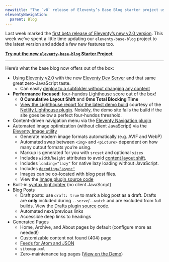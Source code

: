 ```yaml
---
newstitle: "The `v8` release of Eleventy’s Base Blog starter project using Eleventy 2.0"
eleventyNavigation:
  parent: Blog
---
```

Last week marked the [first beta release of Eleventy’s new v2.0 version](/blog/eleventy-v2-beta/). This week we’ve spent a little time updating our `eleventy-base-blog` project to the latest version and added a few new features too.

[**Try out the new `eleventy-base-blog` Starter Project**](https://github.com/11ty/eleventy-base-blog)

---

Here’s what the base blog now offers out of the box:

- Using [Eleventy v2.0](https://www.11ty.dev/blog/eleventy-v2-beta/) with the new [Eleventy Dev Server](https://www.11ty.dev/docs/dev-server/) and that same great zero-JavaScript taste.
	- Can easily [deploy to a subfolder without changing any content](https://www.11ty.dev/docs/plugins/html-base/)
- **Performance focused**: four-hundos Lighthouse score out of the box!
	- **0 Cumulative Layout Shift** and **0ms Total Blocking Time**
	- [View the Lighthouse report for the latest demo build](https://eleventy-base-blog.netlify.app/reports/lighthouse/) courtesy of the [Netlify Lighthouse plugin](https://github.com/netlify/netlify-plugin-lighthouse). Notably, the demo site fails the build if the site goes below a perfect four-hundos threshold.
- Content-driven navigation menu via the [Eleventy Navigation plugin](https://www.11ty.dev/docs/plugins/navigation/)
- Automated image optimization (without client JavaScript) via the [Eleventy Image utility](https://www.11ty.dev/docs/plugins/image/)
	- Generate modern image formats automatically (e.g. AVIF and WebP)
	- Automated swap between `<img>` and `<picture>` dependent on how many output formats you’re using.
	- Markup is generated for you with `srcset` and optional `sizes`
	- Includes `width`/`height` attributes to avoid [content layout shift](https://web.dev/cls/).
	- Includes `loading="lazy"` for native lazy loading without JavaScript.
	- Includes [`decoding="async"`](https://developer.mozilla.org/en-US/docs/Web/API/HTMLImageElement/decoding)
	- Images can be co-located with blog post files.
	- View the [Image plugin source code](https://github.com/11ty/eleventy-base-blog/blob/main/eleventy.config.images.js)
- Built-in [syntax highlighter](https://www.11ty.dev/docs/plugins/syntaxhighlight/) (no client JavaScript)
- Blog Posts
	- Draft posts: use `draft: true` to mark a blog post as a draft. Drafts are **only** included during `--serve`/`--watch` and are excluded from full builds. View the [Drafts plugin source code](https://github.com/11ty/eleventy-base-blog/blob/main/eleventy.config.drafts.js).
	- Automated next/previous links
	- Accessible deep links to headings
- Generated Pages
	- Home, Archive, and About pages by default (configure more as needed!)
	- Customizable content not found (404) page
	- [Feeds for Atom and JSON](https://www.11ty.dev/docs/plugins/rss/)
	- `sitemap.xml`
	- Zero-maintenance tag pages ([View on the Demo](https://eleventy-base-blog.netlify.app/tags/))
